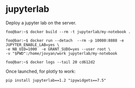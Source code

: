 # jupyterlab
Deploy a jupyter lab on the server.

```console
foo@bar:~$ docker build --rm -t jupyterlab/my-notebook .

foo@bar:~$ docker run --detach  --rm -p 10080:8888 -e JUPYTER_ENABLE_LAB=yes \
-e NB_UID=1000  -e GRANT_SUDO=yes --user root \
-v "$PWD":/home/jovyan/work jupyterlab/my-notebook

foo@bar:~$ docker logs --tail 20 cd612d2
```

Once launched, for plotly to work:
```console
pip install jupyterlab==1.2 "ipywidgets==7.5"
```
